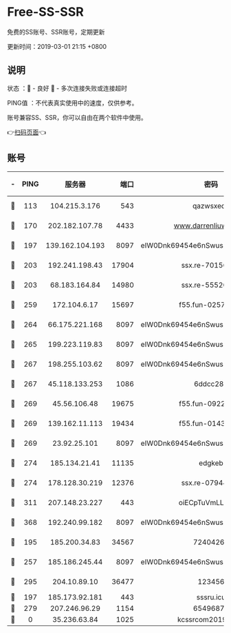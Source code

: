 # Free-SS-SSR

免费的SS账号、SSR账号，定期更新

更新时间：2019-03-01 21:15 +0800

## 说明

状态     ：🙂 - 良好 🙁 - 多次连接失败或连接超时

PING值   ：不代表真实使用中的速度，仅供参考。

账号兼容SS、SSR，你可以自由在两个软件中使用。

👉[扫码页面](https://liesauer.github.io/free-ss-ssr.github.io/)👈

## 账号

|-|PING|服务器|端口|密码|加密方式|区域|
|:----:|:----:|:-----:|-----:|:----:|:----:|:----:|
|🙂|113|104.215.3.176|543|qazwsxedc|aes-256-gcm|JP|
|🙂|170|202.182.107.78|4433|www.darrenliuwei.com|aes-256-cfb|JP|
|🙂|197|139.162.104.193|8097|eIW0Dnk69454e6nSwuspv9DmS201tQ0D|aes-256-cfb|JP|
|🙂|203|192.241.198.43|17904|ssx.re-70156249|aes-256-cfb|US|
|🙂|203|68.183.164.84|14980|ssx.re-55520549|aes-256-cfb|US|
|🙂|259|172.104.6.17|15697|f55.fun-02577821|aes-256-cfb|US|
|🙂|264|66.175.221.168|8097|eIW0Dnk69454e6nSwuspv9DmS201tQ0D|aes-256-cfb|US|
|🙂|265|199.223.119.83|8097|eIW0Dnk69454e6nSwuspv9DmS201tQ0D|aes-256-cfb|US|
|🙂|267|198.255.103.62|8097|eIW0Dnk69454e6nSwuspv9DmS201tQ0D|aes-256-cfb|US|
|🙂|267|45.118.133.253|1086|6ddcc286|aes-256-cfb|SG|
|🙂|269|45.56.106.48|19675|f55.fun-09223819|aes-256-cfb|US|
|🙂|269|139.162.11.113|19434|f55.fun-01439275|aes-256-cfb|SG|
|🙂|269|23.92.25.101|8097|eIW0Dnk69454e6nSwuspv9DmS201tQ0D|aes-256-cfb|US|
|🙂|274|185.134.21.41|11135|edgkeb|aes-256-cfb|GB|
|🙂|274|178.128.30.219|12376|ssx.re-07944813|aes-256-cfb|SG|
|🙂|311|207.148.23.227|443|oiECpTuVmLLxk4Ts|aes-256-cfb|US|
|🙂|368|192.240.99.182|8097|eIW0Dnk69454e6nSwuspv9DmS201tQ0D|aes-256-cfb|US|
|🙂|195|185.200.34.83|34567|72404265|aes-256-cfb|US|
|🙂|257|185.186.245.44|8097|eIW0Dnk69454e6nSwuspv9DmS201tQ0D|aes-256-cfb|NL|
|🙂|295|204.10.89.10|36477|123456|aes-256-cfb|US|
|🙁|197|185.173.92.181|443|sssru.icu|rc4-md5|RU|
|🙁|279|207.246.96.29|1154|65496879|chacha20|US|
|🙁|0|35.236.63.84|1025|kcssrcom20190301|rc4-md5|US|

